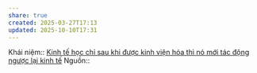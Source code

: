 ```yaml
---
share: true
created: 2025-03-27T17:13
updated: 2025-10-10T17:31
---
```

Khái niệm:: 
[Kinh tế học chỉ sau khi được kinh viện hóa thì nó mới tác động ngược lại kinh tế](./Kinh%20t%E1%BA%BF%20h%E1%BB%8Dc%20ch%E1%BB%89%20sau%20khi%20%C4%91%C6%B0%E1%BB%A3c%20kinh%20vi%E1%BB%87n%20h%C3%B3a%20th%C3%AC%20n%C3%B3%20m%E1%BB%9Bi%20t%C3%A1c%20%C4%91%E1%BB%99ng%20ng%C6%B0%E1%BB%A3c%20l%E1%BA%A1i%20kinh%20t%E1%BA%BF.md)
Nguồn:: 